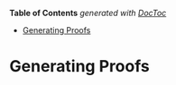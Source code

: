 <!-- START doctoc generated TOC please keep comment here to allow auto update -->
<!-- DON'T EDIT THIS SECTION, INSTEAD RE-RUN doctoc TO UPDATE -->
**Table of Contents**  *generated with [DocToc](https://github.com/thlorenz/doctoc)*

- [Generating Proofs](#generating-proofs)

<!-- END doctoc generated TOC please keep comment here to allow auto update -->

# Generating Proofs
